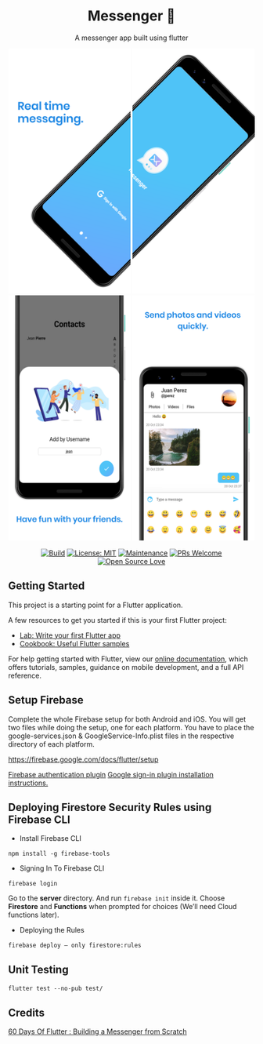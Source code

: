 <h1 align="center"> Messenger 🤳</h1>
<p align="center">A messenger app built using flutter</p>

<p align="center">
    <img src="docs/1.png" height="500em"/>
    <img src="docs/2.png" height="500em"/>
    <img src="docs/3.png" height="500em"/>
    <img src="docs/4.png" height="500em"/>
</p>

<p align="center">
    <a href="https://travis-ci.com/vcjpierre/flutter-messenger"><img src="https://travis-ci.com/vcjpierre/flutter-messenger.svg?token=yECM8TuNxt87DoJ5PM49&branch=master" alt="Build"></a>
    <a href="https://opensource.org/licenses/MIT"><img src="https://img.shields.io/badge/License-MIT-yellow.svg" alt="License: MIT"></a>
    <a href="https://github.com/vcjpierre/flutter-messenger/graphs/commit-activity"><img src="https://img.shields.io/badge/Maintained%3F-yes-green.svg" alt="Maintenance"></a>
    <a href="#"><img src="https://img.shields.io/badge/PRs-welcome-brightgreen.svg?style=flat-square" alt="PRs Welcome"></a>
    <a href="#"><img src="https://badges.frapsoft.com/os/v1/open-source.svg?v=102" alt="Open Source Love"></a>
</p>

## Getting Started

This project is a starting point for a Flutter application.

A few resources to get you started if this is your first Flutter project:

- [Lab: Write your first Flutter app](https://flutter.dev/docs/get-started/codelab)
- [Cookbook: Useful Flutter samples](https://flutter.dev/docs/cookbook)

For help getting started with Flutter, view our
[online documentation](https://flutter.dev/docs), which offers tutorials,
samples, guidance on mobile development, and a full API reference.

## Setup Firebase

Complete the whole Firebase setup for both Android and iOS. You will get two files while doing the setup, one for each platform. You have to place the google-services.json & GoogleService-Info.plist files in the respective directory of each platform. 

https://firebase.google.com/docs/flutter/setup

[Firebase authentication plugin](https://pub.dev/packages/firebase_auth)
[Google sign-in plugin installation instructions.](https://pub.dev/packages/google_sign_in#-readme-tab-)

## Deploying Firestore Security Rules using Firebase CLI 

- Install Firebase CLI
```
npm install -g firebase-tools
```
- Signing In To Firebase CLI 
```
firebase login
```
Go to the **server** directory. And run `firebase init` inside it. Choose **Firestore** and **Functions** when prompted for choices (We’ll need Cloud functions later).

- Deploying the Rules
```
firebase deploy — only firestore:rules
```

## Unit Testing 

```
flutter test --no-pub test/
```

## Credits

[60 Days Of Flutter : Building a Messenger from Scratch](https://medium.com/@adityadroid/60-days-of-flutter-building-a-messenger-from-scratch-ab2c89e1fd0f)
